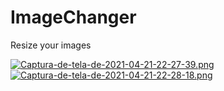 # ImageChanger
Resize your images

[![Captura-de-tela-de-2021-04-21-22-27-39.png](https://i.postimg.cc/x8TKhnfp/Captura-de-tela-de-2021-04-21-22-27-39.png)](https://postimg.cc/34V4DMD2)
[![Captura-de-tela-de-2021-04-21-22-28-18.png](https://i.postimg.cc/Fs6jWM2G/Captura-de-tela-de-2021-04-21-22-28-18.png)](https://postimg.cc/xcKJq4jb)

